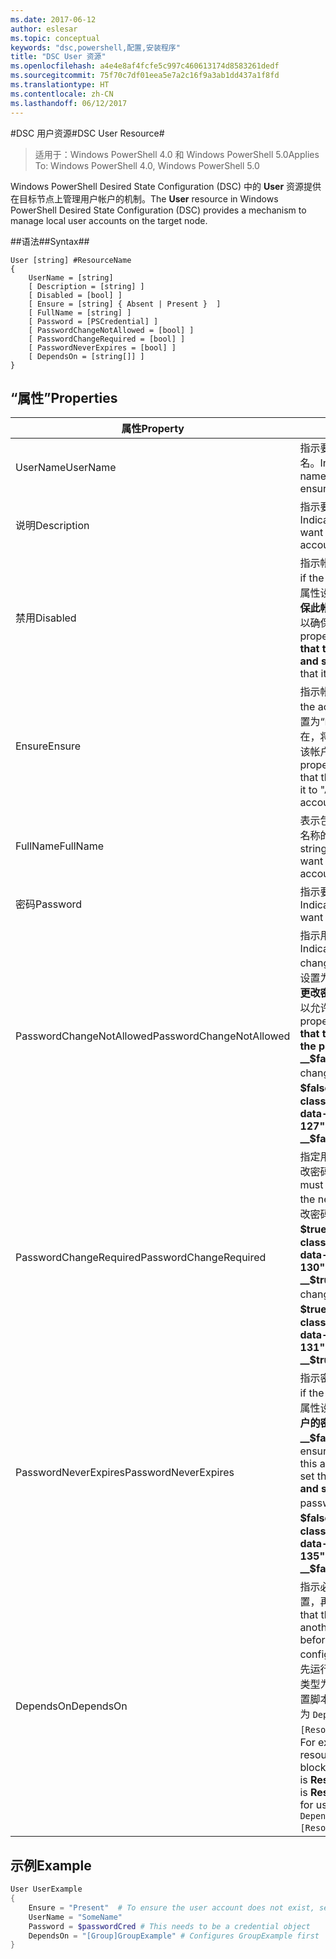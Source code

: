 ```yaml
---
ms.date: 2017-06-12
author: eslesar
ms.topic: conceptual
keywords: "dsc,powershell,配置,安装程序"
title: "DSC User 资源"
ms.openlocfilehash: a4e4e8af4fcfe5c997c460613174d8583261dedf
ms.sourcegitcommit: 75f70c7df01eea5e7a2c16f9a3ab1dd437a1f8fd
ms.translationtype: HT
ms.contentlocale: zh-CN
ms.lasthandoff: 06/12/2017
---
```

#<a name="dsc-user-resource"></a><span data-ttu-id="5ed72-103">DSC 用户资源#</span><span class="sxs-lookup"><span data-stu-id="5ed72-103">DSC User Resource#</span></span>

 
><span data-ttu-id="5ed72-104">适用于：Windows PowerShell 4.0 和 Windows PowerShell 5.0</span><span class="sxs-lookup"><span data-stu-id="5ed72-104">Applies To: Windows PowerShell 4.0, Windows PowerShell 5.0</span></span>


<span data-ttu-id="5ed72-105">Windows PowerShell Desired State Configuration (DSC) 中的 __User__ 资源提供在目标节点上管理用户帐户的机制。</span><span class="sxs-lookup"><span data-stu-id="5ed72-105">The __User__ resource in Windows PowerShell Desired State Configuration (DSC) provides a mechanism to manage local user accounts on the target node.</span></span>


##<a name="syntax"></a><span data-ttu-id="5ed72-106">语法##</span><span class="sxs-lookup"><span data-stu-id="5ed72-106">Syntax##</span></span>

```
User [string] #ResourceName
{
    UserName = [string]
    [ Description = [string] ]
    [ Disabled = [bool] ]
    [ Ensure = [string] { Absent | Present }  ]
    [ FullName = [string] ]
    [ Password = [PSCredential] ]
    [ PasswordChangeNotAllowed = [bool] ]
    [ PasswordChangeRequired = [bool] ]
    [ PasswordNeverExpires = [bool] ]
    [ DependsOn = [string[]] ]
}
```

## <a name="properties"></a><span data-ttu-id="5ed72-107">“属性”</span><span class="sxs-lookup"><span data-stu-id="5ed72-107">Properties</span></span>
|  <span data-ttu-id="5ed72-108">属性</span><span class="sxs-lookup"><span data-stu-id="5ed72-108">Property</span></span>  |  <span data-ttu-id="5ed72-109">说明</span><span class="sxs-lookup"><span data-stu-id="5ed72-109">Description</span></span>   | 
|---|---| 
| <span data-ttu-id="5ed72-110">UserName</span><span class="sxs-lookup"><span data-stu-id="5ed72-110">UserName</span></span>| <span data-ttu-id="5ed72-111">指示要确保其特定状态的帐户名。</span><span class="sxs-lookup"><span data-stu-id="5ed72-111">Indicates the account name for which you want to ensure a specific state.</span></span>| 
| <span data-ttu-id="5ed72-112">说明</span><span class="sxs-lookup"><span data-stu-id="5ed72-112">Description</span></span>| <span data-ttu-id="5ed72-113">指示要用于用户帐户的说明。</span><span class="sxs-lookup"><span data-stu-id="5ed72-113">Indicates the description you want to use for the user account.</span></span>| 
| <span data-ttu-id="5ed72-114">禁用</span><span class="sxs-lookup"><span data-stu-id="5ed72-114">Disabled</span></span>| <span data-ttu-id="5ed72-115">指示帐户是否已启用。</span><span class="sxs-lookup"><span data-stu-id="5ed72-115">Indicates if the account is enabled.</span></span> <span data-ttu-id="5ed72-116">将此属性设置为 __$true__ 以确已禁用保此帐户，将其设置为 __$false__ 以确保已启用此帐户。</span><span class="sxs-lookup"><span data-stu-id="5ed72-116">Set this property to __$true__ to ensure that this account is disabled, and set it to __$false__ to ensure that it is enabled.</span></span>| 
| <span data-ttu-id="5ed72-117">Ensure</span><span class="sxs-lookup"><span data-stu-id="5ed72-117">Ensure</span></span>| <span data-ttu-id="5ed72-118">指示帐户是否存在。</span><span class="sxs-lookup"><span data-stu-id="5ed72-118">Indicates if the account exists.</span></span> <span data-ttu-id="5ed72-119">将此属性设置为“Present”以确保该帐户存在，将其设置为“Absent”以确保该帐户不存在。</span><span class="sxs-lookup"><span data-stu-id="5ed72-119">Set this property to "Present" to ensure that the account exists, and set it to "Absent" to ensure that the account does not exist.</span></span>| 
| <span data-ttu-id="5ed72-120">FullName</span><span class="sxs-lookup"><span data-stu-id="5ed72-120">FullName</span></span>| <span data-ttu-id="5ed72-121">表示包含要用于用户帐户的完整名称的字符串。</span><span class="sxs-lookup"><span data-stu-id="5ed72-121">Represents a string with the full name you want to use for the user account.</span></span>| 
| <span data-ttu-id="5ed72-122">密码</span><span class="sxs-lookup"><span data-stu-id="5ed72-122">Password</span></span>| <span data-ttu-id="5ed72-123">指示要用于此帐户的密码。</span><span class="sxs-lookup"><span data-stu-id="5ed72-123">Indicates the password you want to use for this account.</span></span> | 
| <span data-ttu-id="5ed72-124">PasswordChangeNotAllowed</span><span class="sxs-lookup"><span data-stu-id="5ed72-124">PasswordChangeNotAllowed</span></span>| <span data-ttu-id="5ed72-125">指示用户是否可以更改密码。</span><span class="sxs-lookup"><span data-stu-id="5ed72-125">Indicates if the user can change the password.</span></span> <span data-ttu-id="5ed72-126">将此属性设置为 __$true__ 以确保用户无法更改密码，将其设置为 __$false__ 以允许用户更改密码。</span><span class="sxs-lookup"><span data-stu-id="5ed72-126">Set this property to __$true__ to ensure that the user cannot change the password, and set it to __$false__ to allow the user to change the password.</span></span> <span data-ttu-id="5ed72-127">默认值为 __$false__。</span><span class="sxs-lookup"><span data-stu-id="5ed72-127">The default value is __$false__.</span></span>| 
| <span data-ttu-id="5ed72-128">PasswordChangeRequired</span><span class="sxs-lookup"><span data-stu-id="5ed72-128">PasswordChangeRequired</span></span>| <span data-ttu-id="5ed72-129">指定用户下次登录时是否必须更改密码。</span><span class="sxs-lookup"><span data-stu-id="5ed72-129">Indicates if the user must change the password at the next sign in.</span></span> <span data-ttu-id="5ed72-130">要使用户必须更改密码，请将此属性设置为 __$true__。</span><span class="sxs-lookup"><span data-stu-id="5ed72-130">Set this property to __$true__ if the user must change the password.</span></span> <span data-ttu-id="5ed72-131">默认值为 __$true__。</span><span class="sxs-lookup"><span data-stu-id="5ed72-131">The default value is __$true__.</span></span>| 
| <span data-ttu-id="5ed72-132">PasswordNeverExpires</span><span class="sxs-lookup"><span data-stu-id="5ed72-132">PasswordNeverExpires</span></span>| <span data-ttu-id="5ed72-133">指示密码是否会过期。</span><span class="sxs-lookup"><span data-stu-id="5ed72-133">Indicates if the password will expire.</span></span> <span data-ttu-id="5ed72-134">将此属性设置为 __$true__ 以确保此帐户的密码永不过期，将其设置为 __$false__ 则密码会过期。</span><span class="sxs-lookup"><span data-stu-id="5ed72-134">To ensure that the password for this account will never expire, set this property to __$true__, and set it to __$false__ if the password will expire.</span></span> <span data-ttu-id="5ed72-135">默认值为 __$false__。</span><span class="sxs-lookup"><span data-stu-id="5ed72-135">The default value is __$false__.</span></span>| 
| <span data-ttu-id="5ed72-136">DependsOn</span><span class="sxs-lookup"><span data-stu-id="5ed72-136">DependsOn</span></span> | <span data-ttu-id="5ed72-137">指示必须先运行其他资源的配置，再配置此资源。</span><span class="sxs-lookup"><span data-stu-id="5ed72-137">Indicates that the configuration of another resource must run before this resource is configured.</span></span> <span data-ttu-id="5ed72-138">例如，如果你想要首先运行 ID 为 __ResourceName__、类型为 __ResourceType__ 的资源配置脚本块，则使用此属性的语法为 `DependsOn = "[ResourceType]ResourceName"`。</span><span class="sxs-lookup"><span data-stu-id="5ed72-138">For example, if the ID of the resource configuration script block that you want to run first is __ResourceName__ and its type is __ResourceType__, the syntax for using this property is `DependsOn = "[ResourceType]ResourceName"`.</span></span>| 

## <a name="example"></a><span data-ttu-id="5ed72-139">示例</span><span class="sxs-lookup"><span data-stu-id="5ed72-139">Example</span></span>

```powershell
User UserExample
{
    Ensure = "Present"  # To ensure the user account does not exist, set Ensure to "Absent"
    UserName = "SomeName"
    Password = $passwordCred # This needs to be a credential object
    DependsOn = "[Group]GroupExample" # Configures GroupExample first
}
```

